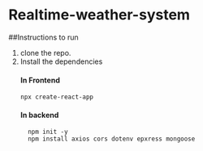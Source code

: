 # Realtime-weather-system
##Instructions to run
 1. clone the repo.
 2. Install the dependencies
    #### In Frontend
    ```
    npx create-react-app
    ```
    #### In backend
     ```
       npm init -y
       npm install axios cors dotenv epxress mongoose
     ```
